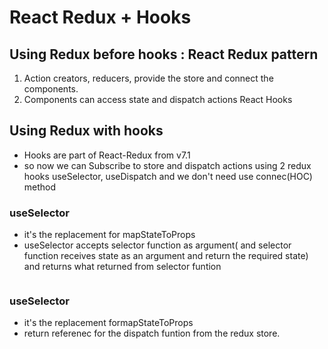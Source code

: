 # React Redux + Hooks

## Using Redux before hooks : React Redux pattern

1. Action creators, reducers, provide the store and connect the components.
2. Components can access state and dispatch actions
   React Hooks

## Using Redux with hooks

- Hooks are part of React-Redux from v7.1
- so now we can Subscribe to store and dispatch actions using 2 redux hooks useSelector, useDispatch and we don't need use connec(HOC) method

### useSelector

- it's the replacement for mapStateToProps
- useSelector accepts selector function as argument( and selector function receives state as an argument and return the required state) and returns what returned from selector funtion

```js

```

### useSelector

- it's the replacement formapStateToProps
- return referenec for the dispatch funtion from the redux store.
